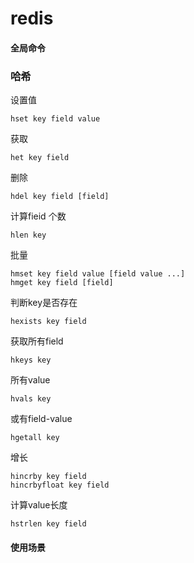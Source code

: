 # redis

#### 全局命令
### 哈希
设置值
~~~
hset key field value
~~~
获取
~~~
het key field
~~~
删除
~~~
hdel key field [field]
~~~
计算fieid 个数
~~~
hlen key
~~~
批量
~~~
hmset key field value [field value ...]
hmget key field [field]
~~~
判断key是否存在
~~~
hexists key field 
~~~
获取所有field
~~~
hkeys key
~~~
所有value
~~~
hvals key
~~~
或有field-value
~~~
hgetall key
~~~
增长
~~~
hincrby key field
hincrbyfloat key field
~~~
计算value长度
~~~
hstrlen key field
~~~
#### 使用场景

